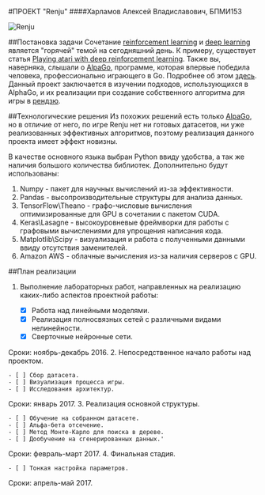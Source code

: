#ПРОЕКТ "Renju"
####Харламов Алексей Владиславович, БПМИ153

![Renju](http://www.picshare.ru/uploads/161217/CqOiM87gfK.jpg)

##Постановка задачи
Cочетание [reinforcement learning](https://en.wikipedia.org/wiki/Reinforcement_learning) и [deep learning](https://en.wikipedia.org/wiki/Deep_learning) является "горячей" темой на сегодняшний день. К примеру, существует статья  [Playing atari with deep reinforcement learning](http://arxiv.org/pdf/1312.5602v1.pdf). Также вы, наверняка, слышали о [AlpaGo](https://en.wikipedia.org/wiki/AlphaGo), программе, которая впервые победила человека, профессионально играющего в Go. Подробнее об этом [здесь](https://storage.googleapis.com/deepmind-media/alphago/AlphaGoNaturePaper.pdf). Данный проект заключается в изучении подходов, использующихся  в AlphaGo, и их реализации при создание собственного алгоритма для игры в  [рендзю](https://en.wikipedia.org/wiki/Renju).

##Технологические решения
Из похожих решений есть только [AlpaGo](https://en.wikipedia.org/wiki/AlphaGo), но в отличие от него, по игре Renju нет ни готовых датасетов, ни уже реализованных эффективных алгоритмов, поэтому реализация данного проекта имеет эффект новизны. 

В качестве основного языка выбран Python ввиду удобства, а так же наличия большого количества библиотек.
Дополнительно будут использованы:

1.  Numpy - пакет для научных вычислений из-за эффективности.
2.  Pandas - высопроизводительные структуры для анализа данных.
3.  TensorFlow\Theano - графо-числовые вычисления оптимизированные для GPU в сочетании с пакетом CUDA.
4.  Keras\Lasagne - высокоуровневые фреймворки для работы с графовыми вычислениями для упрощения написания кода.
5.  Matplotlib\Scipy - визуализация и работа с полученными данными ввиду отсутствия заменителей.
6.  Amazon AWS - облачные вычисления из-за наличия серверов с GPU.

##План реализации

1.  Выполнение лабораторных работ, направленных на реализацию каких-либо аспектов проектной работы:

    - [x] Работа над линейными моделями.
    - [x] Реализация полносвязных сетей с различными видами нелинейности.
    - [x] Сверточные нейронные сети.
    
  Сроки: ноябрь-декабрь 2016.
2. Непосредственное начало работы над проектом.
 
    - [ ] Сбор датасета.
    - [ ] Визуализация процесса игры.
    - [ ] Исследования архитектур.
    
  Сроки: январь 2017.
3.  Реализация основной структуры.

    - [ ] Обучение на собранном датасете.
    - [ ] Альфа-бета отсечение.
    - [ ] Метод Монте-Карло для поиска в дереве.
    - [ ] Дообучение на сгенерированных данных.'
    
  Сроки: февраль-март 2017.
4.  Финальная стадия.

    - [ ] Тонкая настройка параметров.
    
  Сроки: апрель-май 2017.
